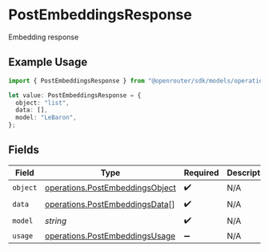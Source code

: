 # PostEmbeddingsResponse

Embedding response

## Example Usage

```typescript
import { PostEmbeddingsResponse } from "@openrouter/sdk/models/operations";

let value: PostEmbeddingsResponse = {
  object: "list",
  data: [],
  model: "LeBaron",
};
```

## Fields

| Field                                                                              | Type                                                                               | Required                                                                           | Description                                                                        |
| ---------------------------------------------------------------------------------- | ---------------------------------------------------------------------------------- | ---------------------------------------------------------------------------------- | ---------------------------------------------------------------------------------- |
| `object`                                                                           | [operations.PostEmbeddingsObject](../../models/operations/postembeddingsobject.md) | :heavy_check_mark:                                                                 | N/A                                                                                |
| `data`                                                                             | [operations.PostEmbeddingsData](../../models/operations/postembeddingsdata.md)[]   | :heavy_check_mark:                                                                 | N/A                                                                                |
| `model`                                                                            | *string*                                                                           | :heavy_check_mark:                                                                 | N/A                                                                                |
| `usage`                                                                            | [operations.PostEmbeddingsUsage](../../models/operations/postembeddingsusage.md)   | :heavy_minus_sign:                                                                 | N/A                                                                                |